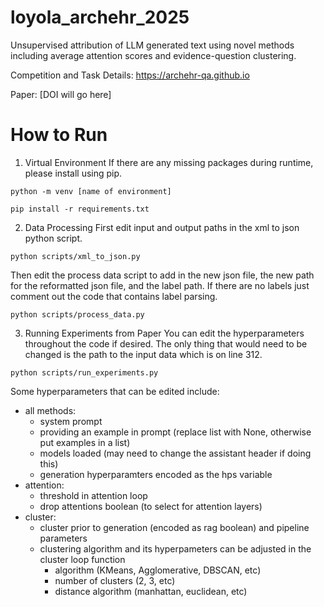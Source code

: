 # loyola_archehr_2025
Unsupervised attribution of LLM generated text using novel methods including average attention scores and evidence-question clustering.

Competition and Task Details: https://archehr-qa.github.io

Paper: [DOI will go here]
# How to Run
1. Virtual Environment
If there are any missing packages during runtime, please install using pip.
```
python -m venv [name of environment]
```
```
pip install -r requirements.txt
```

2. Data Processing
First edit input and output paths in the xml to json python script.
```
python scripts/xml_to_json.py
```

Then edit the process data script to add in the new json file, the new path for the reformatted json file, and the label path. If there are no labels just comment out the code that contains label parsing.
```
python scripts/process_data.py
```

3. Running Experiments from Paper
You can edit the hyperparameters throughout the code if desired. The only thing that would need to be changed is the path to the input data which is on line 312.
```
python scripts/run_experiments.py
```
Some hyperparameters that can be edited include:
- all methods:
  - system prompt
  - providing an example in prompt (replace list with None, otherwise put examples in a list)
  - models loaded (may need to change the assistant header if doing this)
  - generation hyperparamters encoded as the hps variable
- attention:
  - threshold in attention loop
  - drop attentions boolean (to select for attention layers)
- cluster:
  - cluster prior to generation (encoded as rag boolean) and pipeline parameters
  - clustering algorithm and its hyperpameters can be adjusted in the cluster loop function
    - algorithm (KMeans, Agglomerative, DBSCAN, etc)
    - number of clusters (2, 3, etc)
    - distance algorithm (manhattan, euclidean, etc)
